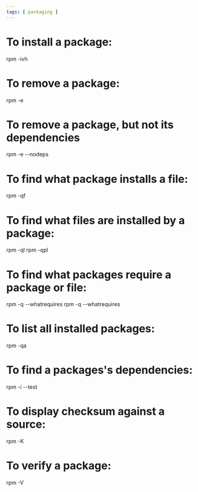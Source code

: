 ```yaml
---
tags: [ packaging ]
---
```

# To install a package:
rpm -ivh <rpm>

# To remove a package:
rpm -e <package>

# To remove a package, but not its dependencies
rpm -e --nodeps <package>

# To find what package installs a file:
rpm -qf <file>

# To find what files are installed by a package:
rpm -ql <package>
rpm -qpl <rpm>

# To find what packages require a package or file:
rpm -q --whatrequires <package>
rpm -q --whatrequires <file>

# To list all installed packages:
rpm -qa

# To find a packages's dependencies:
rpm -i --test <package>

# To display checksum against a source:
rpm -K <package>

# To verify a package:
rpm -V <package>

